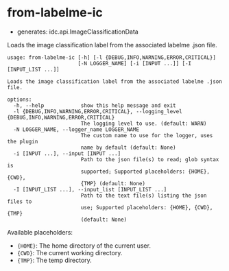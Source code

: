 # from-labelme-ic

* generates: idc.api.ImageClassificationData

Loads the image classification label from the associated labelme .json file.

```
usage: from-labelme-ic [-h] [-l {DEBUG,INFO,WARNING,ERROR,CRITICAL}]
                       [-N LOGGER_NAME] [-i [INPUT ...]] [-I [INPUT_LIST ...]]

Loads the image classification label from the associated labelme .json file.

options:
  -h, --help            show this help message and exit
  -l {DEBUG,INFO,WARNING,ERROR,CRITICAL}, --logging_level {DEBUG,INFO,WARNING,ERROR,CRITICAL}
                        The logging level to use. (default: WARN)
  -N LOGGER_NAME, --logger_name LOGGER_NAME
                        The custom name to use for the logger, uses the plugin
                        name by default (default: None)
  -i [INPUT ...], --input [INPUT ...]
                        Path to the json file(s) to read; glob syntax is
                        supported; Supported placeholders: {HOME}, {CWD},
                        {TMP} (default: None)
  -I [INPUT_LIST ...], --input_list [INPUT_LIST ...]
                        Path to the text file(s) listing the json files to
                        use; Supported placeholders: {HOME}, {CWD}, {TMP}
                        (default: None)
```

Available placeholders:

* `{HOME}`: The home directory of the current user.
* `{CWD}`: The current working directory.
* `{TMP}`: The temp directory.
